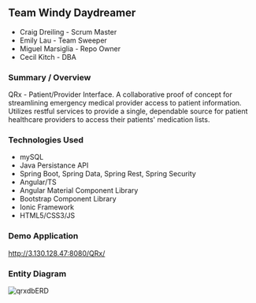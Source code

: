 ## Team Windy Daydreamer
* Craig Dreiling - Scrum Master
* Emily Lau - Team Sweeper
* Miguel Marsiglia - Repo Owner
* Cecil Kitch - DBA

### Summary / Overview
QRx - Patient/Provider Interface. A collaborative proof of concept for streamlining emergency medical provider access to patient information. Utilizes restful services to provide a single, dependable source for patient healthcare providers to access their patients' medication lists.

### Technologies Used
* mySQL
* Java Persistance API
* Spring Boot, Spring Data, Spring Rest, Spring Security
* Angular/TS
* Angular Material Component Library
* Bootstrap Component Library
* Ionic Framework
* HTML5/CSS3/JS

### Demo Application
http://3.130.128.47:8080/QRx/

### Entity Diagram
![qrxdbERD](qrxdbERD.png)
